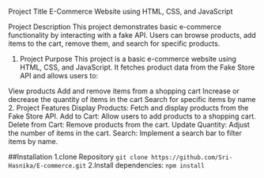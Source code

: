 Project Title
E-Commerce Website using HTML, CSS, and JavaScript

Project Description
This project demonstrates basic e-commerce functionality by interacting with a fake API. Users can browse products, add items to the cart, remove them, and search for specific products.
1. Project Purpose
This project is a basic e-commerce website using HTML, CSS, and JavaScript. It fetches product data from the Fake Store API and allows users to:

View products
Add and remove items from a shopping cart
Increase or decrease the quantity of items in the cart
Search for specific items by name
2. Project Features
Display Products: Fetch and display products from the Fake Store API.
Add to Cart: Allow users to add products to a shopping cart.
Delete from Cart: Remove products from the cart.
Update Quantity: Adjust the number of items in the cart.
Search: Implement a search bar to filter items by name.


##Installation
1.clone Repository
`git clone https://github.com/Sri-Hasnika/E-commerce.git`
2.Install dependencies: `npm install`